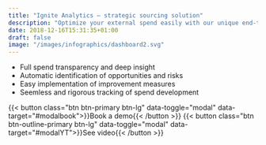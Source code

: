 ```yaml
---
title: "Ignite Analytics – strategic sourcing solution"
description: "Optimize your external spend easily with our unique end-to-end platform for strategic sourcing​"
date: 2018-12-16T15:31:35+01:00
draft: false
image: "/images/infographics/dashboard2.svg"
---
```

<ul class="fa-ul">
<li><span class="fa-li"><i class="fas fa-chart-bar" style="color: #3C6FE9"></i></span>Full spend transparency and deep insight</li>
<li><span class="fa-li"><i class="fas fa-exclamation-triangle" style="color: #3C6FE9"></i></span>Automatic identification of opportunities and risks</li>
<li><span class="fa-li"><i class="fas fa-magic" style="color: #3C6FE9"></i></span>Easy implementation of improvement measures</li> 
<li><span class="fa-li"><i class="fas fa-sync"></i></span>Seemless and rigorous ​tracking of spend development</li>
</ul>


<!-- </ul>
<ul class="fa-ul">
+ <i class="fas fa-chart-bar" style="color: #3C6FE9"></i>Full spend transparency and deep insight
+ <i class="fas fa-exclamation-triangle" style="color: #3C6FE9"></i>Automatic identification of opportunities and risks
+ <i class="fas fa-magic" style="color: #3C6FE9"></i>Easy implementation of improvement measures        
+ <i class="fas fa-sync" style="color: #3C6FE9"></i>Seemless and rigorous ​tracking of spend development
+ <span class="fa-li"><i class="fas fa-sync"></i></span>Seemless and rigorous ​tracking of spend development
</ul> -->





{{< button class="btn btn-primary btn-lg" data-toggle="modal" data-target="#modalbook">}}Book a demo{{< /button >}}
{{< button class="btn btn-outline-primary btn-lg" data-toggle="modal" data-target="#modalYT">}}See video{{< /button >}}